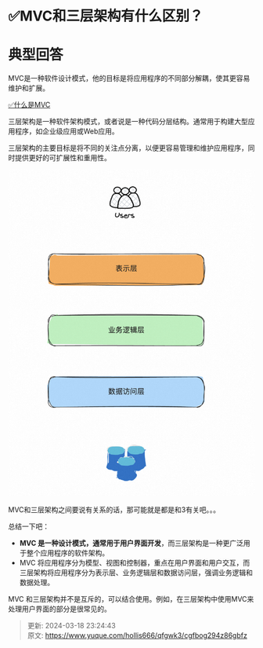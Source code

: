 # ✅MVC和三层架构有什么区别？

# 典型回答


MVC是一种软件设计模式，他的目标是将应用程序的不同部分解耦，使其更容易维护和扩展。



[✅什么是MVC](https://www.yuque.com/hollis666/qfgwk3/wbhz3f8wvd5hi3me)





三层架构是一种软件架构模式，或者说是一种代码分层结构。通常用于构建大型应用程序，如企业级应用或Web应用。

<font style="color:rgb(55, 65, 81);background-color:rgb(247, 247, 248);"></font>

三层架构的主要目标是将不同的关注点分离，以便更容易管理和维护应用程序，同时提供更好的可扩展性和重用性。



![1697714800418-84103218-5145-4061-bddb-83f7d8d5dd38.png](./img/jk_YPRO-s8vbdqu6/1697714800418-84103218-5145-4061-bddb-83f7d8d5dd38-586865.png)



MVC和三层架构之间要说有关系的话，那可能就是都是和3有关吧。。。



总结一下吧：



+ **MVC 是一种设计模式，通常用于用户界面开发**，而三层架构是一种更广泛用于整个应用程序的软件架构。
+ MVC 将应用程序分为模型、视图和控制器，重点在用户界面和用户交互，而三层架构将应用程序分为表示层、业务逻辑层和数据访问层，强调业务逻辑和数据处理。



MVC 和三层架构并不是互斥的，可以结合使用。例如，在三层架构中使用MVC来处理用户界面的部分是很常见的。



> 更新: 2024-03-18 23:24:43  
> 原文: <https://www.yuque.com/hollis666/qfgwk3/cgfbog294z86gbfz>